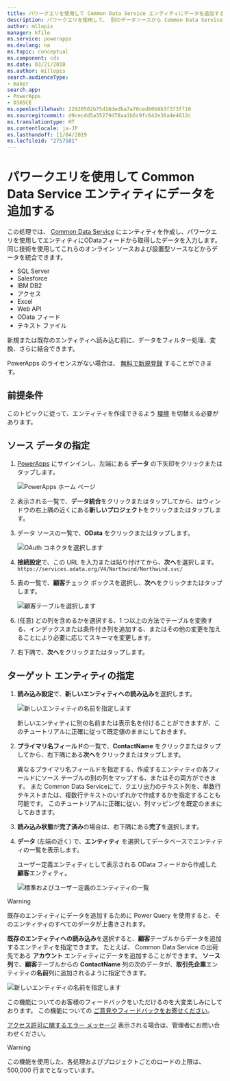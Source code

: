 ```yaml
---
title: パワークエリを使用して Common Data Service エンティティにデータを追加する | Microsoft Docs
description: パワークエリを使用して、 別のデータソースから Common Data Service 内の新規または既存のエンティティに、データを追加する手順。
author: mllopis
manager: kfile
ms.service: powerapps
ms.devlang: na
ms.topic: conceptual
ms.component: cds
ms.date: 03/21/2018
ms.author: millopis
search.audienceType:
- maker
search.app:
- PowerApps
- D365CE
ms.openlocfilehash: 22920502b75d16dedba7a70ced60b9b3f373ff10
ms.sourcegitcommit: d9cecdd5a35279d78aa1b6c9fc642e36a4e4612c
ms.translationtype: HT
ms.contentlocale: ja-JP
ms.lasthandoff: 11/04/2019
ms.locfileid: "2757581"
---
```

# <a name="add-data-to-an-entity-in-common-data-service-by-using-power-query"></a>パワークエリを使用して Common Data Service エンティティにデータを追加する
この処理では、 [Common Data Service](data-platform-intro.md) にエンティティを作成し、パワークエリを使用してエンティティにODataフィードから取得したデータを入力します。 同じ技術を使用してこれらのオンライン ソースおよび設置型ソースなどからデータを統合できます。

* SQL Server
* Salesforce
* IBM DB2
* アクセス
* Excel
* Web API
* OData フィード
* テキスト ファイル

新規または既存のエンティティへ読み込む前に、データをフィルター処理、変換、さらに結合できます。

PowerApps のライセンスがない場合は、 [無料で新規登録](../signup-for-powerapps.md) することができます。

## <a name="prerequisites"></a>前提条件
このトピックに従って、エンティティを作成できるよう [環境](../canvas-apps/working-with-environments.md) を切替える必要があります。

## <a name="specify-the-source-data"></a>ソース データの指定

1. [PowerApps](https://make.powerapps.com/?utm_source=padocs&utm_medium=linkinadoc&utm_campaign=referralsfromdoc) にサインインし、左端にある **データ** の下矢印をクリックまたはタップします。

    ![PowerApps ホーム ページ](./media/data-platform-cds-newentity-pq/sign-in.png)

1. 表示される一覧で、**データ統合**をクリックまたはタップしてから、はウィンドウの右上隅の近くにある**新しいプロジェクト**をクリックまたはタップします。

1. データ ソースの一覧で、**OData** をクリックまたはタップします。

    ![OAuth コネクタを選択します](./media/data-platform-cds-newentity-pq/choose-odata.png)

1. **接続設定**で、この URL を入力または貼り付けてから、**次へ**を選択します。<br>
`https://services.odata.org/V4/Northwind/Northwind.svc/`

1. 表の一覧で、**顧客**チェック ボックスを選択し、**次へ**をクリックまたはタップします。

    ![顧客テーブルを選択します](./media/data-platform-cds-newentity-pq/select-table.png)

1. (任意) どの列を含めるかを選択する、1 つ以上の方法でテーブルを変換する、インデックスまたは条件付き列を追加する、またはその他の変更を加えることにより必要に応じてスキーマを変更します。

1. 右下隅で、**次へ**をクリックまたはタップします。

## <a name="specify-the-target-entity"></a>ターゲット エンティティの指定
1. **読み込み設定**で、**新しいエンティティへの読み込み**を選択します。

    ![新しいエンティティの名前を指定します](./media/data-platform-cds-newentity-pq/new-entity-name.png)

    新しいエンティティに別の名前または表示名を付けることができますが、このチュートリアルに正確に従って既定値のままにしておきます。

1. **プライマリ名フィールド**の一覧で、**ContactName** をクリックまたはタップしてから、右下隅にある**次へ**をクリックまたはタップします。

    異なるプライマリ名フィールドを指定する、作成するエンティティの各フィールドにソース テーブルの別の列をマップする、またはその両方ができます。 また Common Data Serviceにて、クエリ出力のテキスト列を、単数行テキストまたは、複数行テキストのいずれかで作成するかを指定することも可能です。 このチュートリアルに正確に従い、列マッピングを既定のままにしておきます。

1. **読み込み状態**が**完了済み**の場合は、右下隅にある**完了**を選択します。

1. **データ** (左端の近く) で、**エンティティ** を選択してデータベースでエンティティの一覧を表示します。

    ユーザー定義エンティティとして表示される OData フィードから作成した**顧客**エンティティ。

    ![標準およびユーザー定義のエンティティの一覧](./media/data-platform-cds-newentity-pq/entity-list.png)

> [!WARNING]
> 既存のエンティティにデータを追加するために Power Query を使用すると、そのエンティティのすべてのデータが上書きされます。

**既存のエンティティへの読み込み**を選択すると、**顧客**テーブルからデータを追加するエンティティを指定できます。 たとえば、 Common Data Service の出荷先である **アカウント** エンティティにデータを追加することができます。 **ソース列**で、**顧客**テーブルからの **ContactName** 列の次のデータが、**取引先企業**エンティティの**名前**列に追加されるように指定できます。

![新しいエンティティの名前を指定します](./media/data-platform-cds-newentity-pq/existing-entity.png)

この機能についてのお客様のフィードバックをいただけるのを大変楽しみにしております。 この機能についての [ご意見やフィードバックをお寄せください](https://powerusers.microsoft.com/t5/PowerApps-Community/ct-p/PowerApps1)。

[アクセス許可に関するエラー メッセージ](data-platform-cds-newentity-troubleshooting-mashup.md) 表示される場合は、管理者にお問い合わせください。

> [!WARNING]
> この機能を使用した、各処理およびプロジェクトごとのロードの上限は、500,000 行までとなっています。
